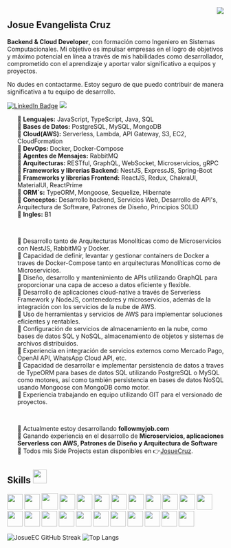 <img align="right" src="https://media.licdn.com/dms/image/D4E16AQEGSo-IGRGHbQ/profile-displaybackgroundimage-shrink_350_1400/0/1713039690400?e=1718236800&v=beta&t=oKB2T8-7ntRuwFjbv7tGhHDJW5cyTCjxpM74ZTgCzjk" />

<h2><strong>Josue Evangelista Cruz</strong></h2>
<p><strong>Backend & Cloud Developer</strong>, con formación como Ingeniero en Sistemas Computacionales. Mi objetivo es impulsar empresas en el logro de objetivos y máximo potencial en línea a través de mis habilidades como desarrollador, comprometido con el aprendizaje y aportar valor significativo a equipos y proyectos.</p>
<p>No dudes en contactarme. Estoy seguro de que puedo contribuir de manera significativa a tu equipo de desarrollo.</p>
<p><a href="https://www.linkedin.com/in/josue-evangelista-cruz-213461264/"><img src="https://img.shields.io/badge/-@JosueEC-0077B5?style=flat-square&amp;labelColor=0077B5&amp;logo=LinkedIn&amp;link=https://www.linkedin.com/in/josue-evangelista-cruz-213461264/" alt="LinkedIn Badge"></a>  <img src="https://img.shields.io/badge/-josueev.cruz@gmail.com-0077B5?style=flat-square&amp;labelColor=0077B5&amp;logo=Gmail&amp; alt="Gmail Badge"></p>
<ul style="list-style:none">
<li>🔹 <strong>Lenguajes:</strong> JavaScript, TypeScript, Java, SQL</li>
<li>🔹 <strong>Bases de Datos:</strong> PostgreSQL, MySQL, MongoDB</li>
<li>🔹 <strong>Cloud(AWS):</strong> Serverless, Lambda, API Gateway, S3, EC2, CloudFormation</li>
<li>🔹 <strong>DevOps:</strong> Docker, Docker-Compose</li>
<li>🔹 <strong>Agentes de Mensajes:</strong> RabbitMQ</li>
<li>🔹 <strong>Arquitecturas:</strong> RESTful, GraphQL, WebSocket, Microservicios, gRPC</li>
<li>🔹 <strong>Frameworks y librerias Backend:</strong> NestJS, ExpressJS, Spring-Boot</li>
<li>🔹 <strong>Frameworks y librerias Frontend:</strong> ReactJS, Redux, ChakraUI, MaterialUI, ReactPrime</li>
<li>🔹 <strong>ORM´s:</strong> TypeORM, Mongoose, Sequelize, Hibernate</li>
<li>🔹 <strong>Conceptos:</strong> Desarrollo backend, Servicios Web, Desarrollo de API's, Arquitectura de Software, Patrones de Diseño, Principios SOLID</li>
<li>🔹 <strong>Ingles:</strong> B1</li>
</ul>
<br>
<ul style="list-style:none">
<li>🔸 Desarrollo tanto de Arquitecturas Monolíticas como de Microservicios con NestJS, RabbitMQ y Docker.</li>
<li>🔸 Capacidad de definir, levantar y gestionar containers de Docker a traves de Docker-Compose tanto en arquitecturas Monolíticas como de Microservicios.</li>
<li>🔸 Diseño, desarrollo y mantenimiento de APIs utilizando GraphQL para proporcionar una capa de acceso a datos eficiente y flexible.</li>
<li>🔸 Desarrollo de aplicaciones cloud-native a través de Serverless Framework y NodeJS, contenedores y microservicios, además de la integración con los servicios de la nube de AWS.</li>
<li>🔸 Uso de herramientas y servicios de AWS para implementar soluciones eficientes y rentables.</li>
<li>🔸 Configuración de servicios de almacenamiento en la nube, como bases de datos SQL y NoSQL, almacenamiento de objetos y sistemas de archivos distribuidos.</li>
<li>🔸 Experiencia en integración de servicios externos como Mercado Pago, OpenAI API, WhatsApp Cloud API, etc.</li>
<li>🔸 Capacidad de desarrollar e implementar persistencia de datos a traves de TypeORM para bases de datos SQL utilizando PostgreSQL o MySQL como motores, así como también persistencia en bases de datos NoSQL usando Mongoose con MongoDB como motor.</li>
<li>🔸 Experiencia trabajando en equipo utilizando GIT para el versionado de proyectos.</li>
</ul>
<br>
<ul style="list-style:none">
<li>🔸 Actualmente estoy desarrollando <strong>followmyjob.com</strong></li>
<li>🔸 Ganando experiencia en el desarrollo de <strong>Microservicios, aplicaciones Serverless con AWS, Patrones de Diseño y Arquitectura de Software</strong></li>
<li>🔸 Todos mis Side Projects estan disponibles en 👉<a href="https://josue-cruz.vercel.app/">JosueCruz</a>.</li>
</ul>
<h2>Skills <img src = "https://media2.giphy.com/media/QssGEmpkyEOhBCb7e1/giphy.gif?cid=ecf05e47a0n3gi1bfqntqmob8g9aid1oyj2wr3ds3mg700bl&rid=giphy.gif" width = 32px></h2>
<p align="left">
<img width ='36px' src ='https://skills.thijs.gg/icons?i=nodejs'>
<img width ='36px' src ='https://skills.thijs.gg/icons?i=js'>
<img width ='38px' src ='https://skills.thijs.gg/icons?i=ts'>
<img width ='36px' src ='https://skills.thijs.gg/icons?i=java'>
<img width ='36px' src ='https://skills.thijs.gg/icons?i=nest'>
<img width ='36px' src ='https://avatars.githubusercontent.com/u/13742415?s=48&v=4'>
<img width ='36px' src ='https://skills.thijs.gg/icons?i=express'>
<img width ='36px' src ='https://skills.thijs.gg/icons?i=graphql'>
<img width ='36px' src ='https://skills.thijs.gg/icons?i=spring'>
<img width ='36px' src ='https://skills.thijs.gg/icons?i=postgresql'>
<img width ='36px' src ='https://skills.thijs.gg/icons?i=mysql'>
<img width ='36px' src ='https://skills.thijs.gg/icons?i=mongodb'>
<img width ='36px' src ='https://skills.thijs.gg/icons?i=hibernate'>
<img width ='36px' src ='https://skills.thijs.gg/icons?i=docker'>
<img width ='36px' src ='https://skills.thijs.gg/icons?i=aws'>
<img width ='36px' src ='https://skills.thijs.gg/icons?i=react'>
<img width ='36px' src ='https://skills.thijs.gg/icons?i=redux'>
<img width ='36px' src ='https://skills.thijs.gg/icons?i=tailwind'>
<img width ='36px' src ='https://skills.thijs.gg/icons?i=materialui'>
<img width ='36px' src ='https://skills.thijs.gg/icons?i=html'>
<img width ='36px' src ='https://skills.thijs.gg/icons?i=css'>
<img width ='36px' src ='https://skills.thijs.gg/icons?i=postman'>
<img width ='36px' src ='https://skills.thijs.gg/icons?i=git'>

<!-- <img width ='32px' src ='https://raw.githubusercontent.com/rahulbanerjee26/githubAboutMeGenerator/main/icons/mongodb.svg'> -->
</p>


![JosueEC GitHub Streak](https://github-readme-streak-stats.herokuapp.com/?user=josueec&theme=dark&hide_border=true)
 ![Top Langs](https://github-readme-stats.vercel.app/api/top-langs/?username=josueec&theme=dark&show_icons=true&hide_border=true&layout=compact)
